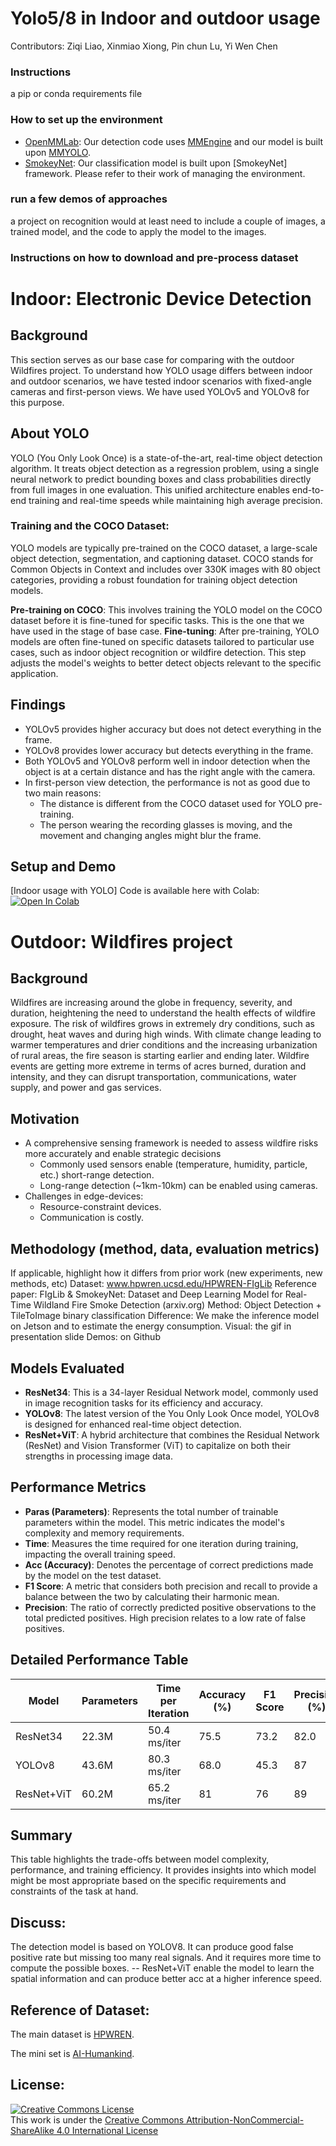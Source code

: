# Yolo5/8 in Indoor and outdoor usage

Contributors: Ziqi Liao, Xinmiao Xiong, Pin chun Lu, Yi Wen Chen

### Instructions
a pip or conda requirements file

### How to set up the environment
- [OpenMMLab](https://github.com/open-mmlab): Our detection code uses [MMEngine](https://github.com/open-mmlab/mmengine) and our model is built upon [MMYOLO](https://github.com/open-mmlab/mmyolo).
- [SmokeyNet](https://arxiv.org/pdf/2112.08598): Our classification model is built upon [SmokeyNet] framework. Please refer to their work of managing the environment.

### run a few demos of approaches

 a project on recognition would at least need to include a couple of images, a trained model, and the code to apply the model to the images.

### Instructions on how to download and pre-process dataset

# Indoor: Electronic Device Detection   

## Background  

This section serves as our base case for comparing with the outdoor Wildfires project. To understand how YOLO usage differs between indoor and outdoor scenarios, we have tested indoor scenarios with fixed-angle cameras and first-person views. We have used YOLOv5 and YOLOv8 for this purpose.  

## About YOLO 
YOLO (You Only Look Once) is a state-of-the-art, real-time object detection algorithm. It treats object detection as a regression problem, using a single neural network to predict bounding boxes and class probabilities directly from full images in one evaluation. This unified architecture enables end-to-end training and real-time speeds while maintaining high average precision.

### Training and the COCO Dataset:
YOLO models are typically pre-trained on the COCO dataset, a large-scale object detection, segmentation, and captioning dataset. COCO stands for Common Objects in Context and includes over 330K images with 80 object categories, providing a robust foundation for training object detection models.

**Pre-training on COCO**: This involves training the YOLO model on the COCO dataset before it is fine-tuned for specific tasks. This is the one that we have used in the stage of base case.
**Fine-tuning**: After pre-training, YOLO models are often fine-tuned on specific datasets tailored to particular use cases, such as indoor object recognition or wildfire detection. This step adjusts the model's weights to better detect objects relevant to the specific application.

## Findings  

- YOLOv5 provides higher accuracy but does not detect everything in the frame.  
- YOLOv8 provides lower accuracy but detects everything in the frame.  
- Both YOLOv5 and YOLOv8 perform well in indoor detection when the object is at a certain distance and has the right angle with the camera.  
- In first-person view detection, the performance is not as good due to two main reasons:  
   - The distance is different from the COCO dataset used for YOLO pre-training.  
   - The person wearing the recording glasses is moving, and the movement and changing angles might blur the frame.  

## Setup and Demo

[Indoor usage with YOLO] Code is available here with Colab: [![Open In Colab](https://colab.research.google.com/assets/colab-badge.svg)](https://colab.research.google.com/drive/19zZqunRLepQalh7REmbcu7dlfxJ4yVL0?usp=sharing)

# Outdoor: Wildfires project   
 
## Background
Wildfires are increasing around the globe in frequency, severity, and duration, heightening the need to understand the health effects of wildfire exposure. The risk of wildfires grows in extremely dry conditions, such as drought, heat waves and during high winds.
With climate change leading to warmer temperatures and drier conditions and the increasing urbanization of rural areas, the fire season is starting earlier and ending later. Wildfire events are getting more extreme in terms of acres burned, duration and intensity, and they can disrupt transportation, communications, water supply, and power and gas services. 


## Motivation
- A comprehensive sensing framework is needed to assess wildfire risks more accurately and enable strategic decisions
   - Commonly used sensors enable (temperature, humidity, particle, etc.) short-range detection.
   - Long-range detection (~1km-10km) can be enabled using cameras.
- Challenges in edge-devices:
   - Resource-constraint devices.
   - Communication is costly.

## Methodology (method, data, evaluation metrics)
If applicable, highlight how it differs from prior work (new experiments, new methods, etc)
Dataset: www.hpwren.ucsd.edu/HPWREN-FIgLib
Reference paper: FIgLib & SmokeyNet: Dataset and Deep Learning Model for Real-Time Wildland Fire Smoke Detection (arxiv.org)
Method: Object Detection + TileToImage binary classification
Difference: We make the inference model on Jetson and to estimate the energy consumption.
Visual: the gif in presentation slide
Demos: on Github

## Models Evaluated

- **ResNet34**: This is a 34-layer Residual Network model, commonly used in image recognition tasks for its efficiency and accuracy.
- **YOLOv8**: The latest version of the You Only Look Once model, YOLOv8 is designed for enhanced real-time object detection.
- **ResNet+ViT**: A hybrid architecture that combines the Residual Network (ResNet) and Vision Transformer (ViT) to capitalize on both their strengths in processing image data.


## Performance Metrics

- **Paras (Parameters)**: Represents the total number of trainable parameters within the model. This metric indicates the model's complexity and memory requirements.
- **Time**: Measures the time required for one iteration during training, impacting the overall training speed.
- **Acc (Accuracy)**: Denotes the percentage of correct predictions made by the model on the test dataset.
- **F1 Score**: A metric that considers both precision and recall to provide a balance between the two by calculating their harmonic mean.
- **Precision**: The ratio of correctly predicted positive observations to the total predicted positives. High precision relates to a low rate of false positives.


## Detailed Performance Table

| Model        | Parameters | Time per Iteration | Accuracy (%) | F1 Score | Precision (%) |
|--------------|------------|--------------------|--------------|----------|---------------|
| ResNet34     | 22.3M      | 50.4 ms/iter       | 75.5         | 73.2     | 82.0          |
| YOLOv8       | 43.6M      | 80.3 ms/iter       | 68.0         | 45.3     | 87            |
| ResNet+ViT   | 60.2M      | 65.2 ms/iter       | 81           | 76       | 89            |

## Summary

This table highlights the trade-offs between model complexity, performance, and training efficiency. It provides insights into which model might be most appropriate based on the specific requirements and constraints of the task at hand.

## Discuss:
The detection model is based on YOLOV8. It can produce good false positive rate but missing too many real signals. And it requires more time to compute the possible boxes. --
ResNet+ViT enable the model to learn the spatial information and can produce better acc at a higher inference speed.
## Reference of Dataset:
The main dataset is [HPWREN](https://www.hpwren.ucsd.edu/FIgLib).

The mini set is [AI-Humankind](https://public.roboflow.com/object-detection/wildfire-smoke).
## License:

<a rel="license" href="http://creativecommons.org/licenses/by-nc-sa/4.0/"><img alt="Creative Commons License" style="border-width:0" src="https://i.creativecommons.org/l/by-nc-sa/4.0/80x15.png" /></a>
<br />
This work is under the <a rel="license" href="http://creativecommons.org/licenses/by-nc-sa/4.0/">Creative Commons Attribution-NonCommercial-ShareAlike 4.0 International License</a>
